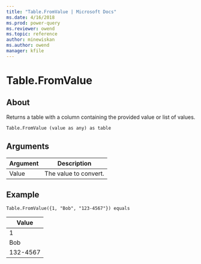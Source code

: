 ```yaml
---
title: "Table.FromValue | Microsoft Docs"
ms.date: 4/16/2018
ms.prod: power-query
ms.reviewer: owend
ms.topic: reference
author: minewiskan
ms.author: owend
manager: kfile
---
```

# Table.FromValue

  
## About  
Returns a table with a column containing the provided value or list of values.  
  
```  
Table.FromValue (value as any) as table  
```  
  
## Arguments  
  
|Argument|Description|  
|------------|---------------|  
|Value|The value to convert.|  
  
## Example  
  
```  
Table.FromValue({1, "Bob", "123-4567"}) equals  
```  
  
|Value|  
|---------|  
|1|  
|Bob|  
|132-4567|  
  
